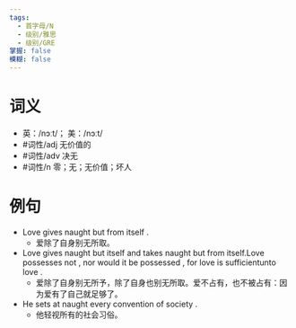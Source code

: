 ```yaml
---
tags:
  - 首字母/N
  - 级别/雅思
  - 级别/GRE
掌握: false
模糊: false
---
```

# 词义
- 英：/nɔːt/； 美：/nɔːt/
- #词性/adj  无价值的
- #词性/adv  决无
- #词性/n  零；无；无价值；坏人
# 例句
- Love gives naught but from itself .
	- 爱除了自身别无所取。
- Love gives naught but itself and takes naught but from itself.Love possesses not , nor would it be possessed , for love is sufficientunto love .
	- 爱除了自身别无所予，除了自身也别无所取。爱不占有，也不被占有：因为爱有了自己就足够了。
- He sets at naught every convention of society .
	- 他轻视所有的社会习俗。
